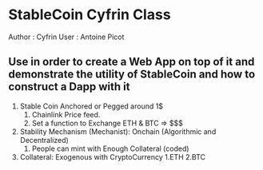 # StableCoin Cyfrin Class

Author : Cyfrin
User : Antoine Picot

## Use in order to create a Web App on top of it and demonstrate the utility of StableCoin and how to construct a Dapp with it

1. Stable Coin Anchored or Pegged around 1$
   1. Chainlink Price feed.
   2. Set a function to Exchange ETH & BTC => $$$
2. Stability Mechanism (Mechanist): Onchain (Algorithmic and Decentralized)
   1. People can mint with Enough Collateral (coded)
3. Collateral: Exogenous with CryptoCurrency
    1.ETH
    2.BTC

